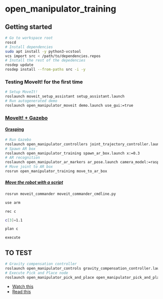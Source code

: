 # open_manipulator_training

## Getting started

```bash
# Go to workspace root
roscd
# Install dependencies
sudo apt install -y python3-vcstool
vcs import src < /path/to/dependencies.repos
# Install the rest of the depedencies
rosdep update
rosdep install --from-paths src -i -y
```

### Testing MoveIt! for the first time

```bash
# Setup MoveIt!
roslaunch moveit_setup_assistant setup_assistant.launch
# Run autogenerated demo
roslaunch open_manipulator_moveit demo.launch use_gui:=true
```

### [MoveIt! + Gazebo](http://emanual.robotis.com/docs/en/platform/openmanipulator_x/ros_operation/#launch-moveit)

#### [Grasping](http://emanual.robotis.com/docs/en/platform/openmanipulator_x/ros_applications/#simulation)

```bash
# Run Gazebo
roslaunch open_manipulator_controllers joint_trajectory_controller.launch rviz:=false
# Spawn AR box
roslaunch open_manipulator_training spawn_ar_box.launch x:=0.3
# AR recognition
roslaunch open_manipulator_ar_markers ar_pose.launch camera_model:=raspicam use_platform:=false
# Move joint to AR box
rosrun open_manipulator_training move_to_ar_box
```

##### [Move the robot with a script](http://docs.ros.org/kinetic/api/moveit_tutorials/html/doc/moveit_commander_scripting/moveit_commander_scripting_tutorial.html#moveit-commander-scripting)

```bash
rosrun moveit_commander moveit_commander_cmdline.py

use arm

rec c

c[3]=1.1

plan c

execute
```

## TO TEST

```bash
# Gravity compensation controller
roslaunch open_manipulator_controls gravity_compensation_controller.launch
# Execute Pick and Place node
roslaunch open_manipulator_pick_and_place open_manipulator_pick_and_place.launch
```

- [Watch this](https://www.youtube.com/watch?v=E71pb2H4VDQ)
- [Read this](https://sir.upc.edu/projects/rostutorials/10-gazebo_control_tutorial/index.html#working-with-ros-control)
